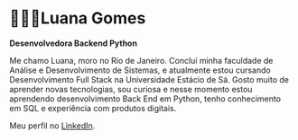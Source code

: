 # 👩🏾‍💻Luana Gomes
**Desenvolvedora Backend Python**

Me chamo Luana, moro no Rio de Janeiro. Concluí minha faculdade de Análise e Desenvolvimento de Sistemas, e atualmente estou cursando Desenvolvimento Full Stack na Universidade Estácio de Sá. Gosto muito de aprender novas tecnologias, sou curiosa e nesse momento estou aprendendo desenvolvimento Back End em Python, tenho conhecimento em SQL e experiência com produtos digitais.

Meu perfil no [LinkedIn](https://www.linkedin.com/in/luanasantosgomes/).

